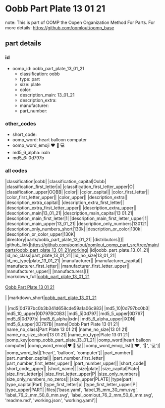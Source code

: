# Oobb Part Plate 13 01 21  

note: This is part of OOMP the Oopen Organization Method For Parts. For more details: https://github.com/oomlout/oomp_base

##  part details





### id
* oomp_id: oobb_part_plate_13_01_21
  * classification: oobb
  * type: part
  * size: plate
  * color: 
  * description_main: 13_01_21
  * description_extra: 
  * manufacturer: 
  * part_number: 

### other_codes
* short_code: 
* oomp_word: heart balloon computer
* oomp_word_emoji :heart: :balloon: :computer:
* md5_6_alpha: ixdn
* md5_6: 0d797b

### all codes 
|classification|oobb|
|classification_capital|Oobb|
|classification_first_letter|o|
|classification_first_letter_upper|O|
|classification_upper|OOBB|
|color||
|color_capital||
|color_first_letter||
|color_first_letter_upper||
|color_upper||
|description_extra||
|description_extra_capital||
|description_extra_first_letter||
|description_extra_first_letter_upper||
|description_extra_upper||
|description_main|13_01_21|
|description_main_capital|13 01.21|
|description_main_first_letter|1|
|description_main_first_letter_upper|1|
|description_main_upper|13_01_21|
|description_only_numbers|130121|
|description_only_numbers_short|130k|
|description_or_color|130k|
|description_or_color_upper|130K|
|directory|parts/oobb_part_plate_13_01_21|
|distributors|[]|
|github_link|https://github.com/oomlout/oomlout_oomp_part_src/tree/main/parts/oobb_part_plate_13_01_21/working|
|id|oobb_part_plate_13_01_21|
|id_no_class|part_plate_13_01_21|
|id_no_size|13_01_21|
|id_no_type|plate_13_01_21|
|manufacturer||
|manufacturer_capital||
|manufacturer_first_letter||
|manufacturer_first_letter_upper||
|manufacturer_upper||
|manufacturers|[]|
|markdown_full|[oobb_part_plate_13_01_21](https://github.com/oomlout/oomlout_oomp_part_src/tree/main/parts/oobb_part_plate_13_01_21/working)<br>[](https://github.com/oomlout/oomlout_oomp_part_src/tree/main/parts/oobb_part_plate_13_01_21/working)<br>[Oobb Part Plate 13 01 21](https://github.com/oomlout/oomlout_oomp_part_src/tree/main/parts/oobb_part_plate_13_01_21/working)<br><br>|
|markdown_short|[oobb_part_plate_13_01_21](https://github.com/oomlout/oomlout_oomp_part_src/tree/main/parts/oobb_part_plate_13_01_21/working)<br><br>|
|md5|0d797bc0b3b341d658cde59a1a06c983|
|md5_10|0d797bc0b3|
|md5_10_upper|0D797BC0B3|
|md5_5|0d797|
|md5_5_upper|0D797|
|md5_6|0d797b|
|md5_6_alpha|ixdn|
|md5_6_alpha_upper|IXDN|
|md5_6_upper|0D797B|
|name|Oobb Part Plate 13 01 21|
|name_no_class|Part Plate 13 01 21|
|name_no_size|13 01 21|
|name_no_size_short|13 01 21|
|name_no_type|Plate 13 01 21|
|oomp_key|oomp_oobb_part_plate_13_01_21|
|oomp_word|heart balloon computer|
|oomp_word_emoji|:heart: :balloon: :computer:|
|oomp_word_emoji_list|[':heart:', ':balloon:', ':computer:']|
|oomp_word_list|['heart', 'balloon', 'computer']|
|part_number||
|part_number_capital||
|part_number_first_letter||
|part_number_first_letter_upper||
|part_number_upper||
|short_code||
|short_code_upper||
|short_name||
|size|plate|
|size_capital|Plate|
|size_first_letter|p|
|size_first_letter_upper|P|
|size_only_numbers||
|size_only_numbers_no_zeros||
|size_upper|PLATE|
|type|part|
|type_capital|Part|
|type_first_letter|p|
|type_first_letter_upper|P|
|type_upper|PART|
|files|['base.yaml', 'label_15_mm_30_mm.svg', 'label_76_2_mm_50_8_mm.svg', 'label_oomlout_76_2_mm_50_8_mm.svg', 'readme.md', 'working.json', 'working.yaml']|
